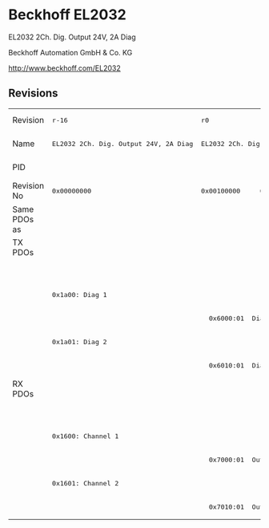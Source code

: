 # Beckhoff EL2032

EL2032 2Ch. Dig. Output 24V, 2A Diag

Beckhoff Automation GmbH & Co. KG

http://www.beckhoff.com/EL2032

## Revisions
<table>
<tr >
<td>Revision</td>
<td><pre>r-16</pre></td>
<td><pre>r0</pre></td>
<td><pre>r1</pre></td>
<td><pre>r2</pre></td>
<td><pre>r9979</pre></td>
</tr>
<tr >
<td>Name</td>
<td><pre>EL2032 2Ch. Dig. Output 24V, 2A Diag</pre></td>
<td colspan=3 align="center"><pre>EL2032 2Ch. Dig. Output 24V, 2A, Diagnostic</pre></td>
<td><pre>EL2032 2Ch. Dig. Output 24V, 2A Diag</pre></td>
</tr>
<tr >
<td>PID</td>
<td colspan=5 align="center"><pre>0x07f03052</pre></td>
</tr>
<tr >
<td>Revision No</td>
<td><pre>0x00000000</pre></td>
<td><pre>0x00100000</pre></td>
<td><pre>0x00110000</pre></td>
<td><pre>0x00120000</pre></td>
<td><pre>0x270b0000</pre></td>
</tr>
<tr >
<td>Same PDOs as</td>
<td colspan=5 align="center"><pre></pre></td>
</tr>
<tr class="txpdo pdosection">
<td rowspan=6 valign=top>TX PDOs</td>
<td colspan=4 align="left"></td>
<td><pre>: </pre></td>
<td></td>
</tr>
<tr class="txpdo pdosection">
<td colspan=4 align="left"></td>
<td><pre>: </pre></td>
</tr>
<tr class="txpdo pdosection">
<td colspan=4 align="left"><pre>0x1a00: Diag 1</pre></td>
<td></td>
</tr>
<tr class="txpdo">
<td></td>
<td colspan=3 align="left"><pre>  0x6000:01  Diag                  BOOL</pre></td>
<td></td>
</tr>
<tr class="txpdo pdosection">
<td colspan=4 align="left"><pre>0x1a01: Diag 2</pre></td>
<td></td>
</tr>
<tr class="txpdo">
<td></td>
<td colspan=3 align="left"><pre>  0x6010:01  Diag                  BOOL</pre></td>
<td></td>
</tr>
<tr class="rxpdo pdosection">
<td rowspan=6 valign=top>RX PDOs</td>
<td colspan=4 align="left"></td>
<td><pre>: </pre></td>
<td></td>
</tr>
<tr class="rxpdo pdosection">
<td colspan=4 align="left"></td>
<td><pre>: </pre></td>
</tr>
<tr class="rxpdo pdosection">
<td colspan=4 align="left"><pre>0x1600: Channel 1</pre></td>
<td></td>
</tr>
<tr class="rxpdo">
<td></td>
<td colspan=3 align="left"><pre>  0x7000:01  Output                BOOL</pre></td>
<td></td>
</tr>
<tr class="rxpdo pdosection">
<td colspan=4 align="left"><pre>0x1601: Channel 2</pre></td>
<td></td>
</tr>
<tr class="rxpdo">
<td></td>
<td colspan=3 align="left"><pre>  0x7010:01  Output                BOOL</pre></td>
<td></td>
</tr>
</table>
